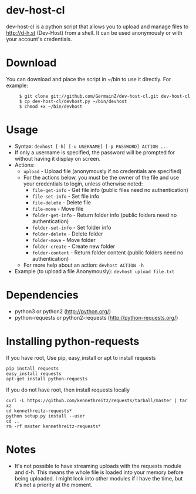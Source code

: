 dev-host-cl
===========
dev-host-cl is a python script that allows you to upload and manage files to
http://d-h.st (Dev-Host) from a shell. It can be used anonymously or with
your account's credentials.

Download
========
You can download and place the script in ~/bin to use it directly.
For example:

         $ git clone git://github.com/GermainZ/dev-host-cl.git dev-host-cl
         $ cp dev-host-cl/devhost.py ~/bin/devhost
         $ chmod +x ~/bin/devhost

Usage
=====
* Syntax: ````devhost [-h] [-u USERNAME] [-p PASSWORD] ACTION ...````
* If only a username is specified, the password will be prompted for without having it display on screen.
* Actions:
    * ````upload```` - Upload file (anonymously if no credentials are specified)
    * For the actions below, you must be the owner of the file and use your
    credentials to login, unless otherwise noted:
        * ````file-get-info```` - Get file info (public files need no authentication)
        * ````file-set-info```` - Set file info
        * ````file-delete```` - Delete file
        * ````file-move```` - Move file
        * ````folder-get-info```` - Return folder info (public folders need no authentication)
        * ````folder-set-info```` - Set folder info
        * ````folder-delete```` - Delete folder
        * ````folder-move```` - Move folder
        * ````folder-create```` - Create new folder
        * ````folder-content```` - Return folder content (public folders need no authentication)
    * For more help about an action: 
         ````devhost ACTION -h````
* Example (to upload a file Anonymously):
         ````devhost upload file.txt````

Dependencies
============
* python3 or python2 (http://python.org/)
* python-requests or python2-requests (http://python-requests.org/)

Installing python-requests
==========================
If you have root, Use pip, easy_install or apt to install requests
```shell
pip install requests
easy_install requests
apt-get install python-requests
```

If you do not have root, then install requests locally
```shell
curl -L https://github.com/kennethreitz/requests/tarball/master | tar xz
cd kennethreitz-requests*
python setup.py install --user
cd ..
rm -rf master kennethreitz-requests*
```

Notes
=====
* It's not possible to have streaming uploads with the requests module and d-h.
  This means the whole file is loaded into your memory before being uploaded.
  I might look into other modules if I have the time, but it's not a priority
  at the moment.
